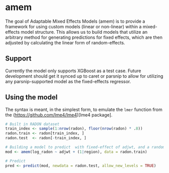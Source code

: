 # amem

The goal of Adaptable Mixed Effects Models (amem) is to provide a framework for using custom models (linear or non-linear) within a mixed-effects model structure. This allows us to build models that utilize an arbitrary method for generating predictions for fixed effects, which are then adjusted by calculating the linear form of random-effects.

## Support
Currently the model only supports XGBoost as a test case. Future development should get it synced up to caret or parsnip to allow for utilizing any parsnip-supported model as the fixed-effects regressor.


## Using the model

The syntax is meant, in the simplest form, to emulate the `lmer` function from the (https://github.com/lme4/lme4)[lme4 package].

``` r
# Built in RADON dataset
train_index <- sample(1:nrow(radon), floor(nrow(radon) * .8))
radon.train <- radon[train_index, ]
radon.test  <- radon[-train_index, ]

# Building a model to predict  with fixed-effect of adjwt, and a random-effect of region
mod <- amem(log_radon ~ adjwt + (1|region), data = radon.train)

# Predict
pred <- predict(mod, newdata = radon.test, allow_new_levels = TRUE)

```
